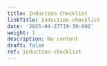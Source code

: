```yaml
---
title: Induction Checklist
linkTitle: Induction checklist
date: '2025-04-27T19:30:00Z'
weight: 1
description: No content
draft: false
ref: induction-checklist
---
```


